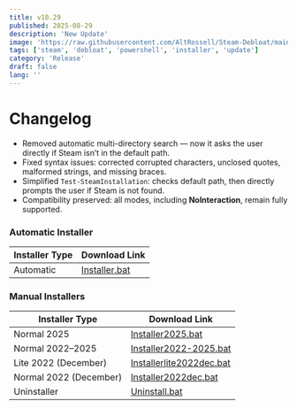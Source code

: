 ```yaml
---
title: v10.29
published: 2025-08-29
description: 'New Update'
image: 'https://raw.githubusercontent.com/AltRossell/Steam-Debloat/main/src/content/posts/assets/v10.29.png'
tags: ['steam', 'debloat', 'powershell', 'installer', 'update']
category: 'Release'
draft: false 
lang: ''
---
```


# Changelog

- Removed automatic multi-directory search — now it asks the user directly if Steam isn’t in the default path.  
- Fixed syntax issues: corrected corrupted characters, unclosed quotes, malformed strings, and missing braces.  
- Simplified `Test-SteamInstallation`: checks default path, then directly prompts the user if Steam is not found.  
- Compatibility preserved: all modes, including **NoInteraction**, remain fully supported.  

### Automatic Installer
| Installer Type | Download Link |
|----------------|---------------|
| Automatic      | [Installer.bat](https://github.com/AltRossell/Steam-Debloat/releases/download/v10.29/Installer.bat) |

### Manual Installers
| Installer Type          | Download Link |
|-------------------------|---------------|
| Normal 2025             | [Installer2025.bat](https://github.com/AltRossell/Steam-Debloat/releases/download/v10.29/Installer2025.bat) |
| Normal 2022–2025        | [Installer2022-2025.bat](https://github.com/AltRossell/Steam-Debloat/releases/download/v10.29/Installer2022-2025.bat) |
| Lite 2022 (December)    | [Installerlite2022dec.bat](https://github.com/AltRossell/Steam-Debloat/releases/download/v10.29/Installer2022dec.bat) |
| Normal 2022 (December)  | [Installer2022dec.bat](https://github.com/AltRossell/Steam-Debloat/releases/download/v10.29/Installerlite2022dec.bat) |
| Uninstaller             | [Uninstall.bat](https://github.com/AltRossell/Steam-Debloat/releases/download/v10.29/Uninstall.bat) |
